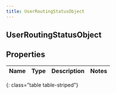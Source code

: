 ```yaml
---
title: UserRoutingStatusObject
---
```

## UserRoutingStatusObject


## Properties

| Name | Type | Description | Notes |
| ------------ | ------------- | ------------- | ------------- |
{: class="table table-striped"}



